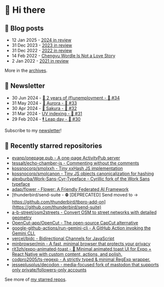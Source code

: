 # 👋 Hi there

## 📝 Blog posts

<!-- feed start -->
- 12 Jan 2025 - [2024 in review](https://cheeaun.com/blog/2025/01/2024-in-review/)
- 31 Dec 2023 - [2023 in review](https://cheeaun.com/blog/2023/12/2023-in-review/)
- 31 Dec 2022 - [2022 in review](https://cheeaun.com/blog/2022/12/2022-in-review/)
- 14 Feb 2022 - [Chengyu Wordle Is Not a Love Story](https://cheeaun.com/blog/2022/02/chengyu-wordle-is-not-a-love-story/)
- 2 Jan 2022 - [2021 in review](https://cheeaun.com/blog/2022/01/2021-in-review/)
<!-- feed end -->

More in the [archives](https://cheeaun.com/blog/archives/).

## 📰 Newsletter

<!-- newsletter start -->
- 30 Jun 2024 - [🎂 2 years of (f)unemployment - 🥫 #34](https://cheeaun.substack.com/p/2-years-of-funemployment-34)
- 31 May 2024 - [🌌 Aurora - 🥫 #33](https://cheeaun.substack.com/p/aurora-33)
- 30 Apr 2024 - [🌸 Sakura - 🥫 #32](https://cheeaun.substack.com/p/sakura-32)
- 31 Mar 2024 - [UV indexing - 🥫 #31](https://cheeaun.substack.com/p/uv-indexing-31)
- 29 Feb 2024 - [🕴️ Leap day - 🥫 #30](https://cheeaun.substack.com/p/leap-day-30)
<!-- newsletter end -->

Subscribe to my [newsletter](https://cheeaun.substack.com/)!

## 🌟 Recently starred repositories

<!-- starred repos start -->
- [evanp/onepage.pub - A one-page ActivityPub server](https://github.com/evanp/onepage.pub)
- [tessalt/echo-chamber-js - Commenting without the comments](https://github.com/tessalt/echo-chamber-js)
- [kossnocorp/smolxxh - Tiny xxHash JS implementation](https://github.com/kossnocorp/smolxxh)
- [kossnocorp/smolcanon - Tiny JS objects canonicalization for hashing](https://github.com/kossnocorp/smolcanon)
- [alexburba/Work-Sans-Cyr-Typeface - Cyrillic fork of the Work Sans typeface](https://github.com/alexburba/Work-Sans-Cyr-Typeface)
- [adap/flower - Flower: A Friendly Federated AI Framework](https://github.com/adap/flower)
- [thunderbird/send-suite - ⛔️ [DEPRECATED] Send moved to -> https://github.com/thunderbird/tbpro-add-on](https://github.com/thunderbird/send-suite)
- [a-b-street/osm2streets - Convert OSM to street networks with detailed geometry](https://github.com/a-b-street/osm2streets)
- [OpenCut-app/OpenCut - The open-source CapCut alternative](https://github.com/OpenCut-app/OpenCut)
- [google-github-actions/run-gemini-cli - A GitHub Action invoking the Gemini CLI.](https://github.com/google-github-actions/run-gemini-cli)
- [vercel/bidc - Bidirectional Channels for JavaScript](https://github.com/vercel/bidc)
- [minbrowser/min - A fast, minimal browser that protects your privacy](https://github.com/minbrowser/min)
- [rit3zh/expo-animated-toast -  🍞 Minimal animated toast UI for Expo + React Native with custom content, actions, and polish.](https://github.com/rit3zh/expo-animated-toast)
- [codpro2005/ts-regexp - A strictly typed & minimal RegExp wrapper.](https://github.com/codpro2005/ts-regexp)
- [jesseplusplus/decodon - media-focused fork of mastodon that supports only private/followers-only accounts](https://github.com/jesseplusplus/decodon)
<!-- starred repos end -->

See more of [my starred repos](https://github.com/stars/cheeaun/).
